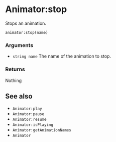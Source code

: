 <!--
category: reference
-->

Animator:stop
===

Stops an animation.

    animator:stop(name)

### Arguments

- `string name` The name of the animation to stop.

### Returns

Nothing

See also
---

- `Animator:play`
- `Animator:pause`
- `Animator:resume`
- `Animator:isPlaying`
- `Animator:getAnimationNames`
- `Animator`
